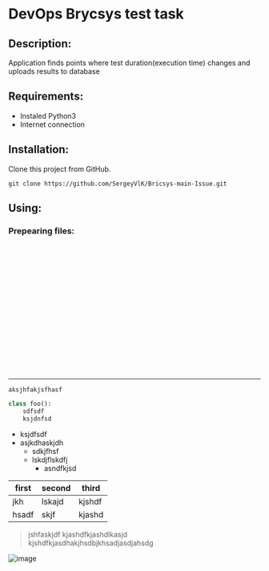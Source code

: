 # DevOps Brycsys test task

## Description:

Application finds points where test duration(execution time)
changes and uploads results to database

## Requirements:

- Instaled Python3
- Internet connection

## Installation:

Clone this project from GitHub.

```
git clone https://github.com/SergeyVlK/Bricsys-main-Issue.git
```

## Using:

### Prepearing files:






<br/>
<br/>
<br/>
<br/>
<br/>
<br/>
<br/>
<br/>
<br/>
<br/>
<br/>
<br/>
<br/>
<br/>
<br/>

---

`aksjhfakjsfhasf`

```python
class foo():
    sdfsdf
    ksjdnfsd
```

- ksjdfsdf
- asjkdhaskjdh
   - sdkjfhsf
   - lskdjflskdfj
      - asndfkjsd


first|second|third
---|---|---
jkh|lskajd|kjshdf
hsadf|skjf|kjashd


>jshfaskjdf
>kjashdfkjashdlkasjd<br/>
>kjshdfkjasdhakjhsdbjkhsadjasdjahsdg


![image](https://www.msu.ru/upload/resize_cache/iblock/b5e/200_200_2/20150415_4.jpg)